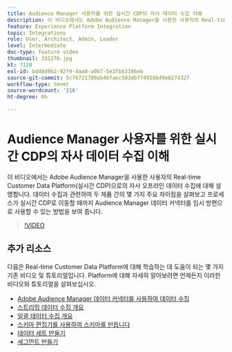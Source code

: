 ```yaml
---
title: Audience Manager 사용자를 위한 실시간 CDP의 자사 데이터 수집 이해
description: 이 비디오에서는 Adobe Audience Manager을 사용한 사용자의 Real-time Customer Data Platform(실시간 CDP)으로의 자사 오프라인 데이터 수집에 대해 설명합니다. 데이터 수집과 관련하여 두 제품 간의 몇 가지 주요 차이점을 살펴보고 프로세스가 실시간 CDP로 이동할 때까지 Audience Manager 데이터 커넥터를 임시 방편으로 사용할 수 있는 방법을 보여 줍니다.
feature: Experience Platform Integration
topic: Integrations
role: User, Architect, Admin, Leader
level: Intermediate
doc-type: feature video
thumbnail: 331276.jpg
kt: 7128
exl-id: bdd8d9b2-92f9-4aa0-a0b7-5e3fb63196eb
source-git-commit: 5c76721780ab46faec503db774928649e8274327
workflow-type: tm+mt
source-wordcount: '216'
ht-degree: 0%

---
```


# Audience Manager 사용자를 위한 실시간 CDP의 자사 데이터 수집 이해

이 비디오에서는 Adobe Audience Manager을 사용한 사용자의 Real-time Customer Data Platform(실시간 CDP)으로의 자사 오프라인 데이터 수집에 대해 설명합니다. 데이터 수집과 관련하여 두 제품 간의 몇 가지 주요 차이점을 살펴보고 프로세스가 실시간 CDP로 이동할 때까지 Audience Manager 데이터 커넥터를 임시 방편으로 사용할 수 있는 방법을 보여 줍니다.


>[!VIDEO](https://video.tv.adobe.com/v/331276/?quality=12&learn=on)

## 추가 리소스

다음은 Real-time Customer Data Platform에 대해 학습하는 데 도움이 되는 몇 가지 기존 비디오 및 튜토리얼입니다. Platform에 대해 자세히 알아보려면 언제든지 이러한 비디오와 튜토리얼을 살펴보십시오.

* [Adobe Audience Manager 데이터 커넥터를 사용하여 데이터 수집](https://experienceleague.adobe.com/docs/platform-learn/tutorials/sources/ingest-data-from-aam.html?lang=en#sources)
* [스트리밍 데이터 수집 개요](https://experienceleague.adobe.com/docs/platform-learn/tutorials/data-ingestion/understanding-streaming-ingestion.html?lang=en#data-ingestion)
* [일괄 데이터 수집 개요](https://experienceleague.adobe.com/docs/platform-learn/tutorials/data-ingestion/batch-ingestion-overview.html?lang=en#data-ingestion)
* [스키마 편집기를 사용하여 스키마를 만듭니다](https://experienceleague.adobe.com/docs/experience-platform/xdm/tutorials/create-schema-ui.html?lang=en#getting-started)
* [데이터 세트 만들기](https://experienceleague.adobe.com/docs/platform-learn/getting-started-for-data-architects-and-data-engineers/create-datasets.html?lang=en#permissions-required)
* [세그먼트 만들기](https://experienceleague.adobe.com/docs/platform-learn/tutorials/segments/create-segments.html?lang=en#segments)
